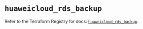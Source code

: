 # `huaweicloud_rds_backup`

Refer to the Terraform Registry for docs: [`huaweicloud_rds_backup`](https://registry.terraform.io/providers/huaweicloud/huaweicloud/1.71.1/docs/resources/rds_backup).
